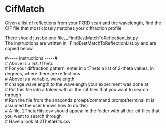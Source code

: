 # CifMatch
Given a list of reflections from your PXRD scan and the wavelength, find the CIF file that most closely matches your diffraction profile

There should just be one file, _FindBestMatchToReflectionList.py <br/>
The instructions are written in _FindBestMatchToReflectionList.py and are copied below

\#----- Instructions -----# <br/>
\# Above is a list, tThets <br/>
\# For your diffraction pattern, enter into tThets a list of 2-theta values, in degrees, where there are reflections <br/>
\# Above is a variable, wavelength <br/>
\# change wavelength to the wavelength your experiment was done at <br/>
\# Put this file into a folder with all the .cif files that you want to search through <br/>
\# Run the file from the anaconda prompt/command prompt/terminal (it is assumed the user knows how to do this) <br/>
\# A file, 2ThetaHits.csv should appear in the folder with all the .cif files that you want to search through <br/>
\# Have a look at 2ThetaHits.csv
